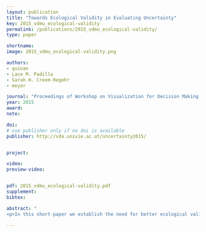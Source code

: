 ```yaml
---
layout: publication
title: "Towards Ecological Validity in Evaluating Uncertainty"
key: 2015_vdmu_ecological-validity
permalink: /publications/2015_vdmu_ecological-validity/
type: paper

shortname:
image: 2015_vdmu_ecological-validity.png

authors:
- quinan
- Lace M. Padilla
- Sarah H. Creem-Regehr
- meyer

journal: "Proceedings of Workshop on Visualization for Decision Making Under Uncertainty, at VIS '15, <em>to appear</em>"
year: 2015
award: 
note: 

doi:
# use publisher only if no doi is available
publisher: http://vda.univie.ac.at/uncertainty2015/


project:

video:
preview-video:


pdf: 2015_vdmu_ecological-validity.pdf
supplement:
bibtex: 

abstract: "
<p>In this short-paper we establish the need for better ecological validity in evaluating the visualization of uncertainty information. Using weather forecasting as a framework, we discuss the both the design and results for a pilot user-study that attempts to evaluate the effect of uncertianty visualizations in decisions.</p>"

---
```

